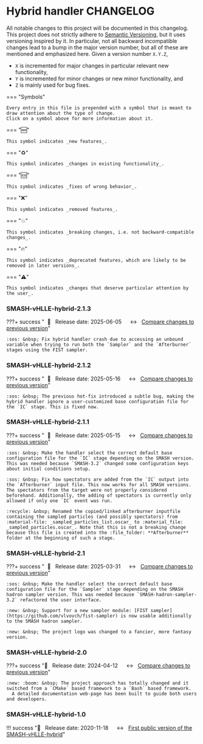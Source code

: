 # Hybrid handler CHANGELOG

All notable changes to this project will be documented in this changelog.
This project does not strictly adhere to [Semantic Versioning](https://semver.org/spec/v2.0.0.html), but it uses versioning inspired by it.
In particular, not all backward incompatible changes lead to a bump in the major version number, but all of these are mentioned and emphasized here.
Given a version number `X.Y.Z`,

* `X` is incremented for major changes in particular relevant new functionality,
* `Y` is incremented for minor changes or new minor functionality, and
* `Z` is mainly used for bug fixes.


=== "Symbols"

    Every entry in this file is prepended with a symbol that is meant to draw attention about the type of change.
    Click on a symbol above for more information about it.

=== ":new:"

    This symbol indicates _new features_.

=== ":recycle:"

    This symbol indicates _changes in existing functionality_.

=== ":sos:"

    This symbol indicates _fixes of wrong behavior_.

=== ":x:"

    This symbol indicates _removed features_.

=== ":boom:"

    This symbol indicates _breaking changes, i.e. not backward-compatible changes_.

=== ":fire:"

    This symbol indicates _deprecated features, which are likely to be removed in later versions_.

=== ":warning:"

    This symbol indicates _changes that deserve particular attention by the user_.


### SMASH-vHLLE-hybrid-2.1.3

???+ success "&nbsp; :date: &nbsp; Release date: 2025-06-05 &emsp; :left_right_arrow: &nbsp; [Compare changes to previous version](https://github.com/smash-transport/smash-vhlle-hybrid/compare/SMASH-vHLLE-hybrid-2.1.2...SMASH-vHLLE-hybrid-2.1.3)"

    :sos: &nbsp; Fix hybrid handler crash due to accessing an unbound variable when trying to run both the `Sampler` and the `Afterburner` stages using the FIST sampler.


### SMASH-vHLLE-hybrid-2.1.2

???+ success "&nbsp; :date: &nbsp; Release date: 2025-05-16 &emsp; :left_right_arrow: &nbsp; [Compare changes to previous version](https://github.com/smash-transport/smash-vhlle-hybrid/compare/SMASH-vHLLE-hybrid-2.1.1...SMASH-vHLLE-hybrid-2.1.2)"

    :sos: &nbsp; The previous hot-fix introduced a subtle bug, making the hybrid handler ignore a user-customized base configuration file for the `IC` stage. This is fixed now.


### SMASH-vHLLE-hybrid-2.1.1

???+ success "&nbsp; :date: &nbsp; Release date: 2025-05-15 &emsp; :left_right_arrow: &nbsp; [Compare changes to previous version](https://github.com/smash-transport/smash-vhlle-hybrid/compare/SMASH-vHLLE-hybrid-2.1...SMASH-vHLLE-hybrid-2.1.1)"

    :sos: &nbsp; Make the handler select the correct default base configuration file for the `IC` stage depending on the SMASH version. This was needed because `SMASH-3.2` changed some configuration keys about initial conditions setup.

    :sos: &nbsp; Fix how spectators are added from the `IC` output into the `Afterburner` input file. This now works for all SMASH versions. The spectators from the target were not properly considered beforehand. Additionally, the adding of spectators is currently only allowed if only one `IC` event was run.

    :recycle: &nbsp; Renamed the copied/linked afterburner inputfile containing the sampled particles (and possibly spectators) from :material-file: _sampled_particles_list.oscar_ to :material_file: _sampled_particles.oscar_. Note that this is not a breaking change because this file is created into the :file_folder: **Afterburner** folder at the beginning of such a stage.


### SMASH-vHLLE-hybrid-2.1

???+ success "&nbsp; :date: &nbsp; Release date: 2025-03-31 &emsp; :left_right_arrow: &nbsp; [Compare changes to previous version](https://github.com/smash-transport/smash-vhlle-hybrid/compare/SMASH-vHLLE-hybrid-2.0...SMASH-vHLLE-hybrid-2.1)"

    :sos: &nbsp; Make the handler select the correct default base configuration file for the `Sampler` stage depending on the SMASH hadron sampler version. This was needed because `SMASH-hadron-sampler-3.2` refactored the user interface.

    :new: &nbsp; Support for a new sampler module: [FIST sampler](https://github.com/vlvovch/fist-sampler) is now usable additionally to the SMASH hadron sampler.

    :new: &nbsp; The project logo was changed to a fancier, more fantasy version.


### SMASH-vHLLE-hybrid-2.0

???+ success ":date: &nbsp; Release date: 2024-04-12 &emsp; :left_right_arrow: &nbsp; [Compare changes to previous version](https://github.com/smash-transport/smash-vhlle-hybrid/compare/SMASH-vHLLE-hybrid-1.0...SMASH-vHLLE-hybrid-2.0)"

    :new: :boom: &nbsp; The project approach has totally changed and it switched from a `CMake` based framework to a `Bash` based framework.
      A detailed documentation web-page has been built to guide both users and developers.


### SMASH-vHLLE-hybrid-1.0

!!! success ":date: &nbsp; Release date: 2020-11-18 &emsp; :left_right_arrow: &nbsp; [First public version of the SMASH-vHLLE-hybrid](https://github.com/smash-transport/smash-vhlle-hybrid/releases/tag/SMASH-vHLLE-hybrid-1.0)"
